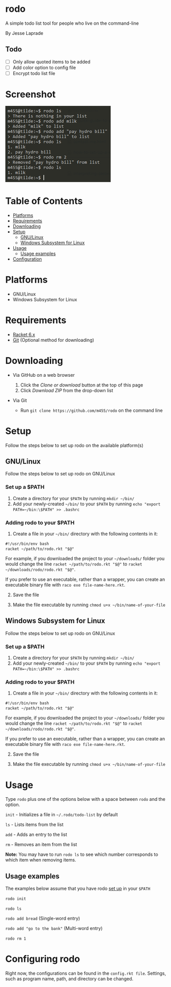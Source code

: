 # rodo

A simple todo list tool for people who live on the command-line

By Jesse Laprade

## Todo

- [ ] Only allow quoted items to be added
- [ ] Add color option to config file
- [ ] Encrypt todo list file

# Screenshot

![](screenshot.png)

# Table of Contents

* [Platforms](https://github.com/m455/rodo#platforms)
* [Requirements](https://github.com/m455/rodo#requirements)
* [Downloading](https://github.com/m455/rodo#downloading)
* [Setup](https://github.com/m455/rodo#setup)
    * [GNU/Linux](https://github.com/m455/rodo#gnulinux)
    * [Windows Subsystem for Linux](https://github.com/m455/rodo#windows-subsystem-for-linux)
* [Usage](https://github.com/m455/rodo#usage)
    * [Usage examples](https://github.com/m455/rodo#usage-examples)
* [Configuration](https://github.com/m455/rodo#configuring-rodo)

# Platforms

* GNU/Linux
* Windows Subsystem for Linux

# Requirements

* [Racket 6.x](https://racket-lang.org/)
* [Git](https://git-scm.com/) (Optional method for downloading)

# Downloading

* Via GitHub on a web browser
    1. Click the *Clone or download* button at the top of
    this page
    2. Click *Download ZIP* from the drop-down list

* Via Git
    * Run `git clone https://github.com/m455/rodo` on the command line

# Setup

Follow the steps below to set up rodo on the available
platform(s)

## GNU/Linux

Follow the steps below to set up rodo on GNU/Linux

### Set up a $PATH

1. Create a directory for your `$PATH` by running `mkdir ~/bin/`
2. Add your newly-created `~/bin/` to your `$PATH` by running `echo "export PATH=~/bin:\$PATH" >> .bashrc`

### Adding rodo to your $PATH

1. Create a file in your `~/bin/` directory with the following contents in it:

```
#!/usr/bin/env bash
racket ~/path/to/rodo.rkt "$@"
```

For example, if you downloaded the project to your
`~/downloads/` folder you would change the line `racket
~/path/to/rodo.rkt "$@"` to `racket
~/downloads/rodo/rodo.rkt "$@"`.

If you prefer to use an executable, rather than a wrapper,
you can create an executable binary file with `raco exe
file-name-here.rkt`.

2. Save the file

3. Make the file executable by running `chmod u+x ~/bin/name-of-your-file`

## Windows Subsystem for Linux

Follow the steps below to set up rodo on GNU/Linux

### Set up a $PATH

1. Create a directory for your `$PATH` by running `mkdir ~/bin/`
2. Add your newly-created `~/bin/` to your `$PATH` by running `echo "export PATH=~/bin:\$PATH" >> .bashrc`

### Adding rodo to your $PATH

1. Create a file in your `~/bin/` directory with the following contents in it:

```
#!/usr/bin/env bash
racket ~/path/to/rodo.rkt "$@"
```

For example, if you downloaded the project to your
`~/downloads/` folder you would change the line `racket
~/path/to/rodo.rkt "$@"` to `racket
~/downloads/rodo/rodo.rkt "$@"`.

If you prefer to use an executable, rather than a wrapper,
you can create an executable binary file with `raco exe
file-name-here.rkt`.

2. Save the file

3. Make the file executable by running `chmod u+x ~/bin/name-of-your-file`

# Usage

Type `rodo` plus one of the options below with a space
between `rodo` and the option.

`init` - Initializes a file in `~/.rodo/todo-list` by default

`ls` - Lists items from the list

`add` - Adds an entry to the list

`rm` - Removes an item from the list

**Note:** You may have to run `rodo ls` to see which number corresponds to which item when removing items.

## Usage examples

The examples below assume that you have rodo [set up](https://github.com/m455/rodo#set-up-a-path) in your `$PATH`

`rodo init`

`rodo ls`

`rodo add bread` (Single-word entry)

`rodo add "go to the bank"` (Multi-word entry)

`rodo rm 1`

# Configuring rodo

Right now, the configurations can be found in the `config.rkt file`. Settings, such as program name, path, and directory can be changed.

